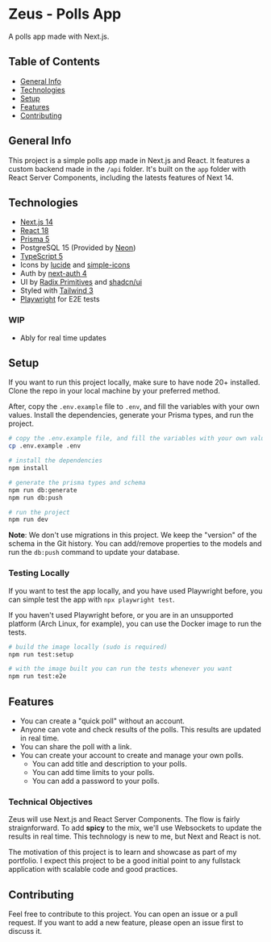 # Zeus - Polls App

A polls app made with Next.js.

## Table of Contents

- [General Info](#general-info)
- [Technologies](#technologies)
- [Setup](#setup)
- [Features](#features)
- [Contributing](#contributing)

## General Info

This project is a simple polls app made in Next.js and React. It features a custom backend made in the `/api` folder. It's built on the `app` folder with React Server Components, including the latests features of Next 14.

## Technologies

- [Next.js 14](https://nextjs.org)
- [React 18](https://reactjs.org)
- [Prisma 5](https://prisma.io)
- PostgreSQL 15 (Provided by [Neon](https://neon.tech))
- [TypeScript 5](https://typescriptlang.org)
- Icons by [lucide](https://lucide.dev) and [simple-icons](https://simpleicons.org/)
- Auth by [next-auth 4](https://next-auth.js.org/)
- UI by [Radix Primitives](https://www.radix-ui.com/) and [shadcn/ui](https://ui.shadcn.com/)
- Styled with [Tailwind 3](https://tailwindcss.com/)
- [Playwright](https://playwright.dev/) for E2E tests

### WIP

- Ably for real time updates

## Setup

If you want to run this project locally, make sure to have node 20+ installed. Clone the repo in your local machine by your preferred method.

After, copy the `.env.example` file to `.env`, and fill the variables with your own values. Install the dependencies, generate your Prisma types, and run the project.

```bash
# copy the .env.example file, and fill the variables with your own values
cp .env.example .env

# install the dependencies
npm install

# generate the prisma types and schema
npm run db:generate
npm run db:push

# run the project
npm run dev
```

**Note**: We don't use migrations in this project. We keep the "version" of the schema in the Git history. You can add/remove properties to the models and run the `db:push` command to update your database.

### Testing Locally

If you want to test the app locally, and you have used Playwright before, you can simple test the app with `npx playwright test`.

If you haven't used Playwright before, or you are in an unsupported platform (Arch Linux, for example), you can use the Docker image to run the tests.

```bash
# build the image locally (sudo is required)
npm run test:setup

# with the image built you can run the tests whenever you want
npm run test:e2e
```

## Features

- You can create a "quick poll" without an account.
- Anyone can vote and check results of the polls. This results are updated in real time.
- You can share the poll with a link.
- You can create your account to create and manage your own polls.
  - You can add title and description to your polls.
  - You can add time limits to your polls.
  - You can add a password to your polls.

### Technical Objectives

Zeus will use Next.js and React Server Components. The flow is fairly straignforward. To add **spicy** to the mix, we'll use Websockets to update the results in real time. This technology is new to me, but Next and React is not.

The motivation of this project is to learn and showcase as part of my portfolio. I expect this project to be a good initial point to any fullstack application with scalable code and good practices.

## Contributing

Feel free to contribute to this project. You can open an issue or a pull request. If you want to add a new feature, please open an issue first to discuss it.
